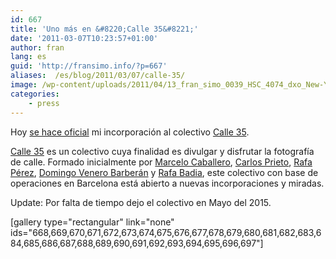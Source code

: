 ```yaml
---
id: 667
title: 'Uno más en &#8220;Calle 35&#8221;'
date: '2011-03-07T10:23:57+01:00'
author: fran
lang: es
guid: 'http://fransimo.info/?p=667'
aliases:  /es/blog/2011/03/07/calle-35/
image: /wp-content/uploads/2011/04/13_fran_simo_0039_HSC_4074_dxo_New-York-_-Places-store-front-Store-Fronts-Street-photography-Travelbook_v3-Travelbook_v4.jpg
categories:
    - press
---
```


Hoy <a href="http://calle35.com/nueva-incorporacion-a-calle-35-fran-simo/">se hace oficial</a> mi incorporación al colectivo <a href="http://calle35.com/">Calle 35</a>.

<a href="http://calle35.com/" target="_blank">Calle 35</a> es un colectivo cuya finalidad es divulgar y disfrutar la fotografía de calle. Formado inicialmente por <a href="http://marcelocaballero-fotografia.blogspot.com/" target="_blank">Marcelo Caballero</a>, <a href="http://cmprieto.blogspot.com/" target="_blank">Carlos Prieto</a>, <a href="http://elfotografoviajero.com" target="_blank">Rafa Pérez</a>, <a href="http://www.domingovenerobarberan.es/" target="_blank">Domingo Venero Barberán</a> y <a href="http://rafabadia.blogspot.com/" target="_blank">Rafa Badia</a>, este colectivo con base de operaciones en Barcelona está abierto a nuevas incorporaciones y miradas.

Update: Por falta de tiempo dejo el colectivo en Mayo del 2015.

[gallery type="rectangular" link="none" ids="668,669,670,671,672,673,674,675,676,677,678,679,680,681,682,683,684,685,686,687,688,689,690,691,692,693,694,695,696,697"]